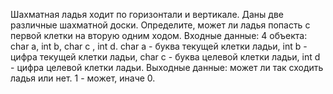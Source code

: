Шахматная ладья ходит по горизонтали и вертикале. Даны две различные шахматной доски. Определите, может ли ладья попасть с первой клетки на вторую одним ходом. Входные данные: 4 объекта: char a, int b, char c , int d. char a - буква текущей клетки ладьи, int b - цифра текущей клетки ладьи, char c - буква целевой клетки ладьи, int d - цифра целевой клетки ладьи. Выходные данные: может ли так сходить ладья или нет. 1 - может, иначе 0.